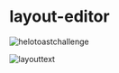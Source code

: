 # layout-editor
![helotoastchallenge](https://user-images.githubusercontent.com/80376171/145669780-0e0b9b8c-81fe-4d79-9a96-f91880929b88.gif)

![layouttext](https://user-images.githubusercontent.com/80376171/145670852-128551ba-f426-4f62-a7d7-e3bd121a7951.gif)
